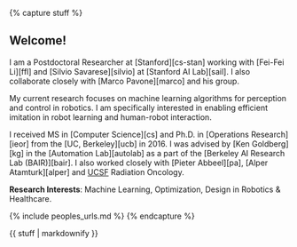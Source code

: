 {% capture stuff %}

## Welcome!  

<!-- ####     🌟 <font color="red"> I'm on the faculty job market in Spring 2018! </font> 🌟 -->

I am a Postdoctoral Researcher at [Stanford][cs-stan] working with [Fei-Fei Li][ffl] and [Silvio Savarese][silvio] at [Stanford AI Lab][sail]. I also collaborate closely with [Marco Pavone][marco] and his group. 

My current research focuses on machine learning algorithms for perception and control in robotics. I am specifically interested in enabling efficient imitation in robot learning and human-robot interaction. 

I received MS in [Computer Science][cs] and Ph.D. in [Operations Research][ieor] from the [UC, Berkeley][ucb] in 2016.  I was advised by [Ken Goldberg][kg] in the [Automation Lab][autolab] as a part of the [Berkeley AI Research Lab (BAIR)][bair]. I also worked closely with [Pieter Abbeel][pa], [Alper Atamturk][alper] and [UCSF](ucsf) Radiation Oncology. 

**Research Interests**: Machine Learning, Optimization, Design in Robotics & Healthcare.   

<!-- My thesis work was on algorithms at the intersection of Optimization and Design for Automation.  I studied the interaction of data-driven *Learning for Autonomy* and *Design for Automation* for human skill-augmentation and decision support. -->

<!-- Complete list of [collaborators]({{ site.baseurl }}/people/). -->

<!-- I study integration of algorithms with hardware design for applications in medical robotics and healthcare. I aim to develop models for human-machine collaboration, skill-augmentation, semi-supervised autonomy and healthcare decision support.    -->
<!-- My work employs and contributes to techniques in non-convex discrete optimization and representation learning. I envision enabling ease of robot operation by laymen to an extent where the *user manual* becomes unnecessary. 

My research spans *Machine Learning*, *Operations Research*, *Robotics* and *Design*.   
 -->

<!-- **Research Interests**: Optimization (Mixed Integer, Non-convex), Machine Learning and Design for Automation in Healthcare & Robotics.   -->

{% include peoples_urls.md %}
{% endcapture %}

<div class="projects">
{{ stuff | markdownify }}
</div>
